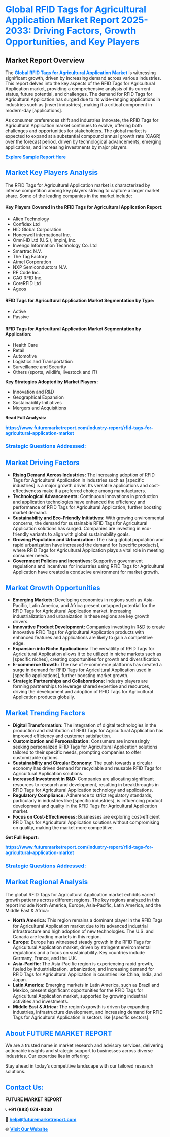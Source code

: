<h1 style="color: #007BFF;">Global RFID Tags for Agricultural Application Market Report 2025-2033: Driving Factors, Growth Opportunities, and Key Players</h1>

<section id="overview">
<h2>Market Report Overview</h2>
<p>The <a href="https://www.futuremarketreport.com/industry-report/rfid-tags-for-agricultural-application-market" style="color: #007BFF; text-decoration: none;"><strong>Global RFID Tags for Agricultural Application Market</strong></a> is witnessing significant growth, driven by increasing demand across various industries. This report delves into the key aspects of the RFID Tags for Agricultural Application market, providing a comprehensive analysis of its current status, future potential, and challenges. The demand for RFID Tags for Agricultural Application has surged due to its wide-ranging applications in industries such as [insert industries], making it a critical component in modern-day [applications].</p>
<p>As consumer preferences shift and industries innovate, the RFID Tags for Agricultural Application market continues to evolve, offering both challenges and opportunities for stakeholders. The global market is expected to expand at a substantial compound annual growth rate (CAGR) over the forecast period, driven by technological advancements, emerging applications, and increasing investments by major players.</p>
</section>

<section id="overview">
<p><a href="https://www.futuremarketreport.com/request-sample/reportId=32241" style="color: #007BFF; text-decoration: none;"><strong>Explore Sample Report Here</strong></a></p>
</section>

<section id="key-players">
<h2 style="color: #007BFF;">Market Key Players Analysis</h2>
<p>The RFID Tags for Agricultural Application market is characterized by intense competition among key players striving to capture a larger market share. Some of the leading companies in the market include:</p>
<h4>Key Players Covered in the RFID Tags for Agricultural Application Report:</h4>
<ul><li>Alien Technology</li><li>Confidex Ltd</li><li>HID Global Corporation</li><li>Honeywell international Inc.</li><li>Omni-ID Ltd (U.S.), Impinj, Inc.</li><li>Invengo Information Technology Co. Ltd</li><li>Smartrac N.V.</li><li>The Tag Factory</li><li>Atmel Corporation</li><li>NXP Semiconductors N.V.</li><li>RF Code Inc.</li><li>GAO RFID Inc.</li><li>CoreRFID Ltd</li><li>Ageos</li></ul>
<h4>RFID Tags for Agricultural Application Market Segmentation by Type:</h4>
<ul><li>Active</li><li>Passive</li></ul>

<h4>RFID Tags for Agricultural Application Market Segmentation by Application:</h4>
<ul><li>Health Care</li><li>Retail</li><li>Automotive</li><li>Logistics and Transportation</li><li>Surveillance and Security</li><li>Others (sports, wildlife, livestock and IT)</li></ul>
<p><strong>Key Strategies Adopted by Market Players:</strong></p>
<ul>
<li>Innovation and R&D</li>
<li>Geographical Expansion</li>
<li>Sustainability Initiatives</li>
<li>Mergers and Acquisitions</li>
</ul>
</section>

<section>
<p><strong>Read Full Analysis: </strong></p><a href="https://www.futuremarketreport.com/industry-report/rfid-tags-for-agricultural-application-market" style="color: #007BFF; text-decoration: none;"><strong>https://www.futuremarketreport.com/industry-report/rfid-tags-for-agricultural-application-market</strong></a>
<h3 style="color: #007BFF;">Strategic Questions Addressed:</h3>
</section>

<section id="driving-factors">
<h2 style="color: #007BFF;">Market Driving Factors</h2>
<ul>
<li><strong>Rising Demand Across Industries:</strong> The increasing adoption of RFID Tags for Agricultural Application in industries such as [specific industries] is a major growth driver. Its versatile applications and cost-effectiveness make it a preferred choice among manufacturers.</li>
<li><strong>Technological Advancements:</strong> Continuous innovations in production and application technologies have enhanced the efficiency and performance of RFID Tags for Agricultural Application, further boosting market demand.</li>
<li><strong>Sustainability and Eco-Friendly Initiatives:</strong> With growing environmental concerns, the demand for sustainable RFID Tags for Agricultural Application solutions has surged. Companies are investing in eco-friendly variants to align with global sustainability goals.</li>
<li><strong>Growing Population and Urbanization:</strong> The rising global population and rapid urbanization have increased the demand for [specific products], where RFID Tags for Agricultural Application plays a vital role in meeting consumer needs.</li>
<li><strong>Government Policies and Incentives:</strong> Supportive government regulations and incentives for industries using RFID Tags for Agricultural Application have created a conducive environment for market growth.</li>
</ul>
</section>

<section id="growth-opportunities">
<h2 style="color: #007BFF;">Market Growth Opportunities</h2>
<ul>
<li><strong>Emerging Markets:</strong> Developing economies in regions such as Asia-Pacific, Latin America, and Africa present untapped potential for the RFID Tags for Agricultural Application market. Increasing industrialization and urbanization in these regions are key growth drivers.</li>
<li><strong>Innovative Product Development:</strong> Companies investing in R&D to create innovative RFID Tags for Agricultural Application products with enhanced features and applications are likely to gain a competitive edge.</li>
<li><strong>Expansion into Niche Applications:</strong> The versatility of RFID Tags for Agricultural Application allows it to be utilized in niche markets such as [specific niches], creating opportunities for growth and diversification.</li>
<li><strong>E-commerce Growth:</strong> The rise of e-commerce platforms has created a surge in demand for RFID Tags for Agricultural Application used in [specific applications], further boosting market growth.</li>
<li><strong>Strategic Partnerships and Collaborations:</strong> Industry players are forming partnerships to leverage shared expertise and resources, driving the development and adoption of RFID Tags for Agricultural Application products globally.</li>
</ul>
</section>

<section id="trending-factors">
<h2 style="color: #007BFF;">Market Trending Factors</h2>
<ul>
<li><strong>Digital Transformation:</strong> The integration of digital technologies in the production and distribution of RFID Tags for Agricultural Application has improved efficiency and customer satisfaction.</li>
<li><strong>Customization and Personalization:</strong> Consumers are increasingly seeking personalized RFID Tags for Agricultural Application solutions tailored to their specific needs, prompting companies to offer customizable options.</li>
<li><strong>Sustainability and Circular Economy:</strong> The push towards a circular economy has driven demand for recyclable and reusable RFID Tags for Agricultural Application solutions.</li>
<li><strong>Increased Investment in R&D:</strong> Companies are allocating significant resources to research and development, resulting in breakthroughs in RFID Tags for Agricultural Application technology and applications.</li>
<li><strong>Regulatory Compliance:</strong> Adherence to strict regulatory standards, particularly in industries like [specific industries], is influencing product development and quality in the RFID Tags for Agricultural Application market.</li>
<li><strong>Focus on Cost-Effectiveness:</strong> Businesses are exploring cost-efficient RFID Tags for Agricultural Application solutions without compromising on quality, making the market more competitive.</li>
</ul>
</section>

<section>
<p><strong>Get Full Report: </strong></p><a href="https://www.futuremarketreport.com/industry-report/rfid-tags-for-agricultural-application-market" style="color: #007BFF; text-decoration: none;"><strong>https://www.futuremarketreport.com/industry-report/rfid-tags-for-agricultural-application-market</strong></a>
<h3 style="color: #007BFF;">Strategic Questions Addressed:</h3>
</section>


<section id="regional-analysis">
<h2 style="color: #007BFF;">Market Regional Analysis</h2>
<p>The global RFID Tags for Agricultural Application market exhibits varied growth patterns across different regions. The key regions analyzed in this report include North America, Europe, Asia-Pacific, Latin America, and the Middle East & Africa:</p>
<ul>
<li><strong>North America:</strong> This region remains a dominant player in the RFID Tags for Agricultural Application market due to its advanced industrial infrastructure and high adoption of new technologies. The U.S. and Canada are leading markets in this region.</li>
<li><strong>Europe:</strong> Europe has witnessed steady growth in the RFID Tags for Agricultural Application market, driven by stringent environmental regulations and a focus on sustainability. Key countries include Germany, France, and the U.K.</li>
<li><strong>Asia-Pacific:</strong> The Asia-Pacific region is experiencing rapid growth, fueled by industrialization, urbanization, and increasing demand for RFID Tags for Agricultural Application in countries like China, India, and Japan.</li>
<li><strong>Latin America:</strong> Emerging markets in Latin America, such as Brazil and Mexico, present significant opportunities for the RFID Tags for Agricultural Application market, supported by growing industrial activities and investments.</li>
<li><strong>Middle East & Africa:</strong> The region’s growth is driven by expanding industries, infrastructure development, and increasing demand for RFID Tags for Agricultural Application in sectors like [specific sectors].</li>
</ul>
</section>

<footer>
<h2 style="color: #007BFF;">About FUTURE MARKET REPORT</h2>
<p>We are a trusted name in market research and advisory services, delivering actionable insights and strategic support to businesses across diverse industries. Our expertise lies in offering:</p>

<p>Stay ahead in today’s competitive landscape with our tailored research solutions.</p>

<h2 style="color: #007BFF;">Contact Us:</h2>
<p><strong>FUTURE MARKET REPORT</strong></p>
<p>📞 <strong>+91 (883) 074-8030</strong></p>
<p>📧 <strong><a href="mailto:help@futuremarketreport.com" style="color: #007BFF;">help@futuremarketreport.com</a></strong></p>
<p>🌐 <strong><a href="https://www.futuremarketreport.com/" style="color: #007BFF;">Visit Our Website</a></strong></p>
</footer>